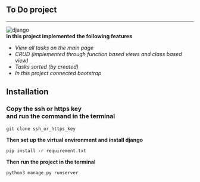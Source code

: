 ## To Do project
___
![django](https://img.shields.io/pypi/v/django?style=flat-square&logoColor=green&label=Django&labelColor=orange
) 
<br/>
**In this project implemented the following features**
- *View all tasks on the main page*
- *CRUD (implemented through function based views and class based view)*
- *Tasks sorted (by created)*
- *In this project connected bootstrap*

## Installation

### Copy the ssh or https key <br/> and run the command in the terminal

```git clone ssh_or_https_key```

**Then set up the virtual environment and install django**

```pip install -r requirement.txt```

**Then run the project in the terminal**

```python3 manage.py runserver```